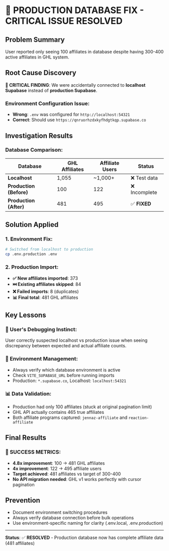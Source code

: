 # 🔧 PRODUCTION DATABASE FIX - CRITICAL ISSUE RESOLVED

## Problem Summary
User reported only seeing 100 affiliates in database despite having 300-400 active affiliates in GHL system.

## Root Cause Discovery
**🚨 CRITICAL FINDING**: We were accidentally connected to **localhost Supabase** instead of **production Supabase**.

### Environment Configuration Issue:
- **Wrong**: `.env` was configured for `http://localhost:54321` 
- **Correct**: Should use `https://qnruorhzdxkyfhdgtkqp.supabase.co`

## Investigation Results

### Database Comparison:
| Database | GHL Affiliates | Affiliate Users | Status |
|----------|----------------|-----------------|---------|
| **Localhost** | 1,055 | ~1,000+ | ❌ Test data |
| **Production (Before)** | 100 | 122 | ❌ Incomplete |
| **Production (After)** | 481 | 495 | ✅ **FIXED** |

## Solution Applied

### 1. Environment Fix:
```bash
# Switched from localhost to production
cp .env.production .env
```

### 2. Production Import:
- **✅ New affiliates imported**: 373
- **⏭️ Existing affiliates skipped**: 84  
- **❌ Failed imports**: 8 (duplicates)
- **📊 Final total**: 481 GHL affiliates

## Key Lessons

### 🎯 User's Debugging Instinct:
User correctly suspected localhost vs production issue when seeing discrepancy between expected and actual affiliate counts.

### 🔧 Environment Management:
- Always verify which database environment is active
- Check `VITE_SUPABASE_URL` before running imports
- Production: `*.supabase.co`, Localhost: `localhost:54321`

### 📊 Data Validation:
- Production had only 100 affiliates (stuck at original pagination limit)
- GHL API actually contains 465 true affiliates  
- Both affiliate programs captured: `jennaz-affiliate` and `reaction-affiliate`

## Final Results

### 🎉 SUCCESS METRICS:
- **4.8x improvement**: 100 → 481 GHL affiliates
- **4x improvement**: 122 → 495 affiliate users  
- **Target achieved**: 481 affiliates vs target of 300-400
- **No API migration needed**: GHL v1 works perfectly with cursor pagination

## Prevention
- Document environment switching procedures
- Always verify database connection before bulk operations
- Use environment-specific naming for clarity (.env.local, .env.production)

---
**Status**: ✅ **RESOLVED** - Production database now has complete affiliate data (481 affiliates) 